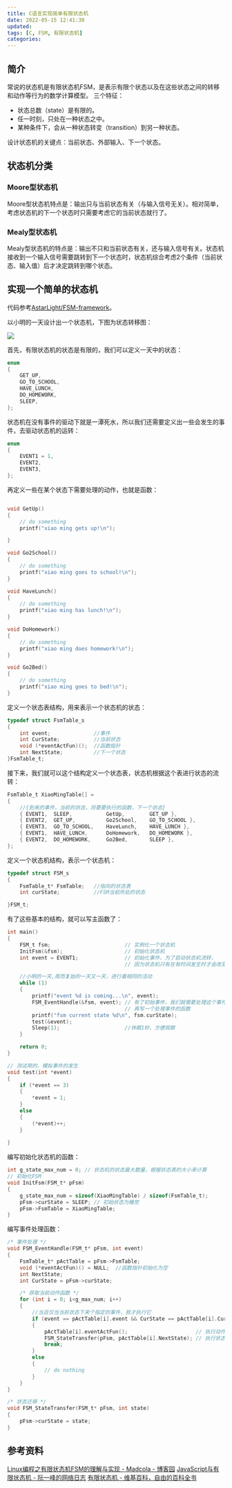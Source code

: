 ```yaml
---
title: C语言实现简单有限状态机
date: 2022-05-15 12:41:30
updated:
tags: [C, FSM, 有限状态机]
categories:
---
```


## 简介

常说的状态机是有限状态机FSM，是表示有限个状态以及在这些状态之间的转移和动作等行为的数学计算模型。
三个特征：
* 状态总数（state）是有限的。
* 任一时刻，只处在一种状态之中。
* 某种条件下，会从一种状态转变（transition）到另一种状态。

设计状态机的关键点：当前状态、外部输入、下一个状态。

## 状态机分类

### Moore型状态机
Moore型状态机特点是：输出只与当前状态有关（与输入信号无关）。相对简单，考虑状态机的下一个状态时只需要考虑它的当前状态就行了。

### Mealy型状态机 
Mealy型状态机的特点是：输出不只和当前状态有关，还与输入信号有关。状态机接收到一个输入信号需要跳转到下一个状态时，状态机综合考虑2个条件（当前状态、输入值）后才决定跳转到哪个状态。

## 实现一个简单的状态机

代码参考[AstarLight/FSM-framework](https://github.com/AstarLight/FSM-framework)。

以小明的一天设计出一个状态机，下图为状态转移图：

![](https://picbed-1311007548.cos.ap-shanghai.myqcloud.com/markdown_picbed/img/202205151353618.png)

首先，有限状态机的状态是有限的，我们可以定义一天中的状态：
```C
enum
{
	GET_UP,
	GO_TO_SCHOOL,
	HAVE_LUNCH,
	DO_HOMEWORK,
	SLEEP,
};
```

状态机在没有事件的驱动下就是一潭死水，所以我们还需要定义出一些会发生的事件，去驱动状态机的运转：
```C
enum
{
	EVENT1 = 1,
	EVENT2,
	EVENT3,
};
```

再定义一些在某个状态下需要处理的动作，也就是函数：
```C

void GetUp()
{
	// do something
	printf("xiao ming gets up!\n");

}

void Go2School()
{
	// do something
	printf("xiao ming goes to school!\n");
}

void HaveLunch()
{
	// do something
	printf("xiao ming has lunch!\n");
}

void DoHomework()
{
	// do something
	printf("xiao ming does homework!\n");
}

void Go2Bed()
{
	// do something
	printf("xiao ming goes to bed!\n");
}
```

定义一个状态表结构，用来表示一个状态机的状态：
```C
typedef struct FsmTable_s
{
	int event;              //事件
	int CurState;           //当前状态
	void (*eventActFun)();  //函数指针
	int NextState;          //下一个状态
}FsmTable_t;
```

接下来，我们就可以这个结构定义一个状态表，状态机根据这个表进行状态的流转：
```C
FsmTable_t XiaoMingTable[] =
{
	//{到来的事件，当前的状态，将要要执行的函数，下一个状态}
	{ EVENT1,  SLEEP,           GetUp,        GET_UP },
	{ EVENT2,  GET_UP,          Go2School,    GO_TO_SCHOOL },
	{ EVENT3,  GO_TO_SCHOOL,    HaveLunch,    HAVE_LUNCH },
	{ EVENT1,  HAVE_LUNCH,      DoHomework,   DO_HOMEWORK },
	{ EVENT2,  DO_HOMEWORK,     Go2Bed,       SLEEP },
};
```

定义一个状态机结构，表示一个状态机：
```C
typedef struct FSM_s
{
	FsmTable_t* FsmTable;   //指向的状态表
	int curState;           //FSM当前所处的状态

}FSM_t;
```

有了这些基本的结构，就可以写主函数了：
```C
int main()
{
	FSM_t fsm;                        // 实例化一个状态机
	InitFsm(&fsm);                    // 初始化状态机
	int event = EVENT1;               // 初始化事件，为了启动状态机流转，
                                      // 因为状态机只有在有时间发生时才会改变状态

	//小明的一天,周而复始的一天又一天，进行着相同的活动
	while (1)
	{
		printf("event %d is coming...\n", event);
		FSM_EventHandle(&fsm, event); // 有了初始事件，我们就需要处理这个事件，
                                      // 再写一个处理事件的函数
		printf("fsm current state %d\n", fsm.curState);
		test(&event); 
		Sleep(1);                     //休眠1秒，方便观察
	}

	return 0;
}

// 测试用的，模拟事件的发生
void test(int *event)
{
	if (*event == 3)
	{
		*event = 1;
	}
	else
	{
		(*event)++;
	}
	
}
```

编写初始化状态机的函数：
```C
int g_state_max_num = 0; // 状态机的状态最大数量，根据状态表的大小来计算
// 初始化FSM
void InitFsm(FSM_t* pFsm)
{
	g_state_max_num = sizeof(XiaoMingTable) / sizeof(FsmTable_t);
	pFsm->curState = SLEEP; // 初始状态为睡觉
    pFsm->FsmTable = XiaoMingTable;
}
```

编写事件处理函数：
```c
/* 事件处理 */
void FSM_EventHandle(FSM_t* pFsm, int event)
{
	FsmTable_t* pActTable = pFsm->FsmTable;
	void (*eventActFun)() = NULL;  //函数指针初始化为空
	int NextState;
	int CurState = pFsm->curState;

	/* 获取当前动作函数 */
	for (int i = 0; i<g_max_num; i++)
	{
		//当且仅当当前状态下来个指定的事件，我才执行它
		if (event == pActTable[i].event && CurState == pActTable[i].CurState)
		{
			pActTable[i].eventActFun();                      // 执行动作函数
            FSM_StateTransfer(pFsm, pActTable[i].NextState); // 执行状态转移
			break;
		}
        else
        {
            // do nothing
        }
	}
}
```

```C
/* 状态迁移 */
void FSM_StateTransfer(FSM_t* pFsm, int state)
{
	pFsm->curState = state;
}
```



## 参考资料

[Linux编程之有限状态机FSM的理解与实现 - Madcola - 博客园](https://www.cnblogs.com/skyfsm/p/7071386.html)
[JavaScript与有限状态机 - 阮一峰的网络日志](http://www.ruanyifeng.com/blog/2013/09/finite-state_machine_for_javascript.html)
[有限状态机 - 维基百科，自由的百科全书](https://zh.wikipedia.org/wiki/%E6%9C%89%E9%99%90%E7%8A%B6%E6%80%81%E6%9C%BA)